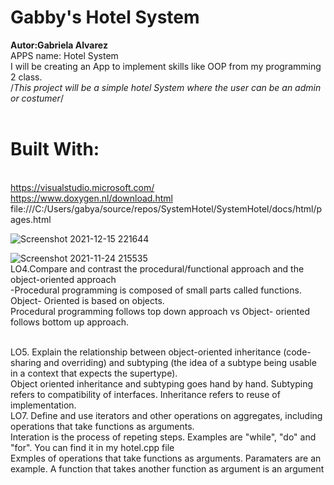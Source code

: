 #  Gabby's Hotel System
**Autor:Gabriela Alvarez**
<br />APPS name: Hotel System 
<br />I will be creating an App to implement skills like OOP from my programming 2 class.
<br />/*This project will be a simple hotel System where the user can be an admin or costumer*/
<br />
<br />
# Built With:
<br />https://visualstudio.microsoft.com/
<br />https://www.doxygen.nl/download.html
file:///C:/Users/gabya/source/repos/SystemHotel/SystemHotel/docs/html/pages.html

![Screenshot 2021-12-15 221644](https://user-images.githubusercontent.com/69876801/146301988-fe6e637f-325a-4b19-b06a-7069ae5bff47.gif)

![Screenshot 2021-11-24 215535](https://user-images.githubusercontent.com/69876801/143371990-b40ce3b3-f611-4dfe-92f0-f21fab845b4f.gif)
<br />LO4.Compare and contrast the procedural/functional approach and the object-oriented approach
<br />-Procedural programming is composed of small parts called functions. Object- Oriented is based on objects. 
<br />Procedural programming follows top down approach vs Object- oriented follows bottom up approach. 

<br />LO5. Explain the relationship between object-oriented inheritance (code-sharing and overriding) and subtyping (the idea of a subtype being usable in a context that expects the supertype).
<br />Object oriented inheritance and subtyping goes hand by hand. Subtyping refers to compatibility of interfaces. Inheritance refers to reuse of implementation.
<br />LO7. Define and use iterators and other operations on aggregates, including operations that take functions as arguments. 
<br />Interation is the process of repeting steps. Examples are "while", "do" and "for". You can find it in my hotel.cpp file 
<br />Exmples of operations that take functions as arguments. Paramaters are an example. A function that takes another function as argument is an argument 
